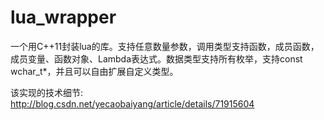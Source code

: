 ﻿# lua_wrapper
一个用C++11封装lua的库。支持任意数量参数，调用类型支持函数，成员函数，成员变量、函数对象、Lambda表达式。数据类型支持所有枚举，支持const wchar_t*，并且可以自由扩展自定义类型。

该实现的技术细节:
http://blog.csdn.net/yecaobaiyang/article/details/71915604
